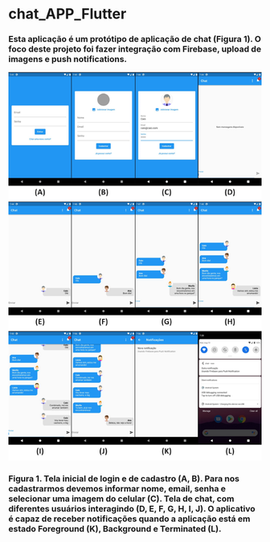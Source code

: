 # chat_APP_Flutter

### Esta aplicação é um protótipo de aplicação de chat (Figura 1). O foco deste projeto foi fazer integração com Firebase, upload de imagens e push notifications.

![First Screen](https://github.com/CaioNoboa/chat_APP_Flutter/blob/main/chat/assets/images/chat_image.JPG)
### Figura 1. Tela inicial de login e de cadastro (A, B). Para nos cadastrarmos devemos informar nome, email, senha e selecionar uma imagem do celular (C). Tela de chat, com diferentes usuários interagindo (D, E, F, G, H, I, J). O aplicativo é capaz de receber notificações quando a aplicação está em estado Foreground (K), Background e Terminated (L).